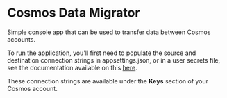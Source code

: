 # Cosmos Data Migrator

Simple console app that can be used to transfer data between Cosmos accounts.

To run the application, you'll first need to populate the source and destination connection strings in appsettings.json, or in a user secrets file, see the documentation available on this [here](https://docs.microsoft.com/en-us/aspnet/core/security/app-secrets?view=aspnetcore-3.1&tabs=windows#enable-secret-storage).

These connection strings are available under the **Keys** section of your Cosmos account.
